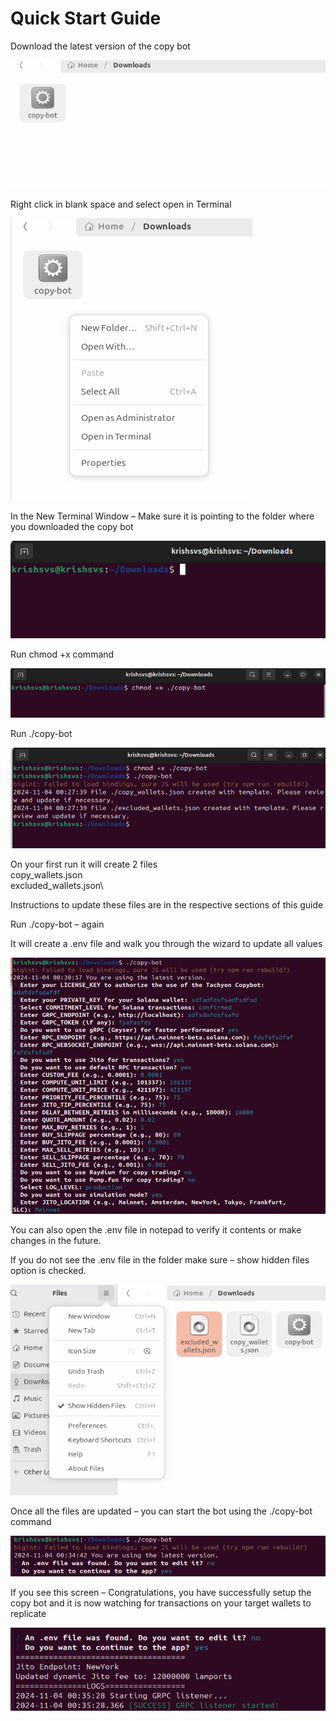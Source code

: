 # Quick Start Guide

Download the latest version of the copy bot

![](../.gitbook/assets/0.png)

Right click in blank space and select open in Terminal

![](../.gitbook/assets/1.png)

In the New Terminal Window – Make sure it is pointing to the folder where you downloaded the copy bot

![](../.gitbook/assets/2.png)

Run chmod +x command

![](../.gitbook/assets/3.png)

Run ./copy-bot

![](../.gitbook/assets/4.png)

On your first run it will create 2 files\
copy\_wallets.json\
excluded\_wallets.json\


Instructions to update these files are in the respective sections of this guide

Run ./copy-bot – again

It will create a .env file and walk you through the wizard to update all values

![](../.gitbook/assets/5.png)

You can also open the .env file in notepad to verify it contents or make changes in the future.

If you do not see the .env file in the folder make sure – show hidden files option is checked.

![](../.gitbook/assets/6.png)

Once all the files are updated – you can start the bot using the ./copy-bot command

![](../.gitbook/assets/7.png)

If you see this screen – Congratulations, you have successfully setup the copy bot and it is now watching for transactions on your target wallets to replicate

![](../.gitbook/assets/8.png)

